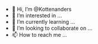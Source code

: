 - 👋 Hi, I’m @Kottenanders
- 👀 I’m interested in ...
- 🌱 I’m currently learning ...
- 💞️ I’m looking to collaborate on ...
- 📫 How to reach me ...

<!---
Kottenanders/Kottenanders is a ✨ special ✨ repository because its `README.md` (this file) appears on your GitHub profile.
You can click the Preview link to take a look at your changes.
--->
